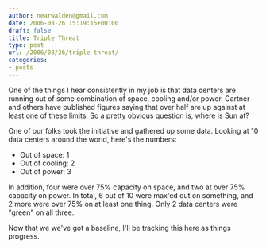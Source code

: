 ```yaml
---
author: nearwalden@gmail.com
date: 2006-08-26 15:19:15+00:00
draft: false
title: Triple Threat
type: post
url: /2006/08/26/triple-threat/
categories:
- posts
---
```


One of the things I hear consistently in my job is that data centers are running out of some combination of space, cooling and/or power. Gartner and others have published figures saying that over half are up against at least one of these limits. So a pretty obvious question is, where is Sun at?





One of our folks took the initiative and gathered up some data. Looking at 10 data centers around the world, here's the numbers:






  * Out of space: 1
  * Out of cooling: 2
  * Out of power: 3




In addition, four were over 75% capacity on space, and two at over 75% capacity on power. In total, 6 out of 10 were max'ed out on something, and 2 more were over 75% on at least one thing. Only 2 data centers were "green" on all three.





Now that we we've got a baseline, I'll be tracking this here as things progress.



